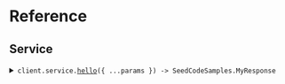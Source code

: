 # Reference
## Service
<details><summary><code>client.service.<a href="/src/api/resources/service/client/Client.ts">hello</a>({ ...params }) -> SeedCodeSamples.MyResponse</code></summary>
<dl>
<dd>

#### 🔌 Usage

<dl>
<dd>

<dl>
<dd>

```typescript
await client.service.hello({
    numEvents: 5
});

```
</dd>
</dl>
</dd>
</dl>

#### ⚙️ Parameters

<dl>
<dd>

<dl>
<dd>

**request:** `SeedCodeSamples.MyRequest` 
    
</dd>
</dl>

<dl>
<dd>

**requestOptions:** `Service.RequestOptions` 
    
</dd>
</dl>
</dd>
</dl>


</dd>
</dl>
</details>
